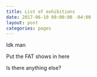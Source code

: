 ```yaml
---
title: List of exhibitions
date: 2017-06-10 00:00:00 -04:00
layout: post
categories: pages
---
```


Idk man

Put the FAT shows in here

Is there anything else?

